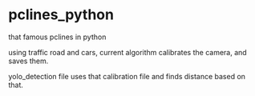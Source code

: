 # pclines_python
that famous pclines in python

using traffic road and cars, current algorithm calibrates the camera, and saves them.

yolo_detection file uses that calibration file and finds distance based on that.
